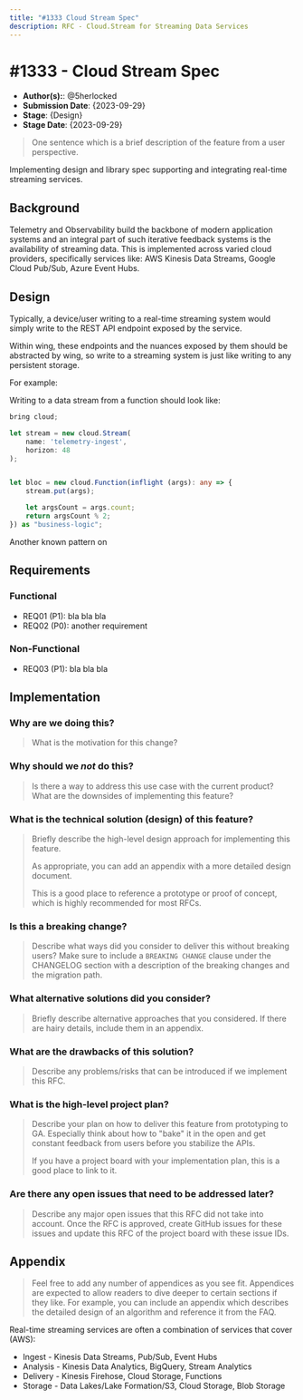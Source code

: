```yaml
---
title: "#1333 Cloud Stream Spec"
description: RFC - Cloud.Stream for Streaming Data Services
---
```


# #1333 - Cloud Stream Spec

- **Author(s):**: @5herlocked
- **Submission Date**: {2023-09-29}
- **Stage**: {Design}
- **Stage Date**: {2023-09-29}

> One sentence which is a brief description of the feature from a user perspective.

Implementing design and library spec supporting and integrating real-time streaming services.

<!--
    This RFCs have 3 sections: Requirements -> Design -> Implementation. We intentionally start with *Design* since it
    is a great way to introduice the feature to readers.
-->

## Background

Telemetry and Observability build the backbone of modern application systems and an integral part of such iterative feedback systems is the availability of streaming data. This is implemented across varied cloud providers, specifically services like: AWS Kinesis Data Streams, Google Cloud Pub/Sub, Azure Event Hubs.

## Design

Typically, a device/user writing to a real-time streaming system would simply write to the REST API endpoint exposed by the service.

Within wing, these endpoints and the nuances exposed by them should be abstracted by wing, so write to a streaming system is just like writing to any persistent storage.

For example:

Writing to a data stream from a function should look like:
```ts
bring cloud;

let stream = new cloud.Stream(
    name: 'telemetry-ingest',
    horizon: 48
);


let bloc = new cloud.Function(inflight (args): any => {
    stream.put(args);

    let argsCount = args.count;
    return argsCount % 2;
}) as "business-logic";
```

Another known pattern on 

<!--
    This section works backwards from an the end user. It is written as one or more "artifacts from the future" such as the getting started documentation (readme), user interface wireframes (or link to them), press release, changelog entry, etc.
-->

## Requirements

<!--
    This section is a "shopping list" of requirements for this feature.

    We try to start by identifying the use cases that are expected to be addressed by this RFC.
    Ideally they should not inform the design or implementation but rather state the problems/pains/results
    that our users expect to achieve with this RFC.

    The requirements are the "contract" of the feature you're developing - "what does it do?" (as opposed to "how does it do it" - the implementation). The requirements usually specify use cases as well as edge case scenarios and the desired behavior of the software described.

    NOTES:
    * It is highly recommended to split functional and non-functional requirements.
    * Requirements should be prioritized P0 (must), P1 (nice to have) or P2 (future).
    * It is also recommended to give requirements an identifier that will make them easier to reference later.
-->

### Functional

- REQ01 (P1): bla bla bla
- REQ02 (P0): another requirement

### Non-Functional

- REQ03 (P1): bla bla bla

## Implementation

<!--
    This section has a list of topics related to the implementation. We have some examples/ideas for topics below. Feel free to add as needed

    The goal of this section is to help decide if this RFC should be implemented.
    It should include answers to questions that the team is likely ask.
    Contrary to the rest of the RFC, answers should be written "from the present" and likely
    discuss approach, implementation plans, alternative considered and other considerations that will
    help decide if this RFC should be implemented.
-->

### Why are we doing this?

> What is the motivation for this change?

### Why should we _not_ do this?

> Is there a way to address this use case with the current product? What are the downsides of implementing this feature?

### What is the technical solution (design) of this feature?

> Briefly describe the high-level design approach for implementing this feature.
>
> As appropriate, you can add an appendix with a more detailed design document.
>
> This is a good place to reference a prototype or proof of concept, which is highly recommended for most RFCs.

### Is this a breaking change?

> Describe what ways did you consider to deliver this without breaking users? Make sure to include a `BREAKING CHANGE` clause under the CHANGELOG section with a description of the breaking changes and the migration path.

### What alternative solutions did you consider?

> Briefly describe alternative approaches that you considered. If there are hairy details, include them in an appendix.

### What are the drawbacks of this solution?

> Describe any problems/risks that can be introduced if we implement this RFC.

### What is the high-level project plan?

> Describe your plan on how to deliver this feature from prototyping to GA. Especially think about how to "bake" it in the open and get constant feedback from users before you stabilize the APIs.
>
> If you have a project board with your implementation plan, this is a good place to link to it.

### Are there any open issues that need to be addressed later?

> Describe any major open issues that this RFC did not take into account. Once the RFC is approved, create GitHub issues for these issues and update this RFC of the project board with these issue IDs.

## Appendix

> Feel free to add any number of appendices as you see fit. Appendices are expected to allow readers to dive deeper to certain sections if they like. For example, you can include an appendix which describes the detailed design of an algorithm and reference it from the FAQ.

Real-time streaming services are often a combination of services that cover (AWS):
* Ingest - Kinesis Data Streams, Pub/Sub, Event Hubs
* Analysis - Kinesis Data Analytics, BigQuery, Stream Analytics
* Delivery - Kinesis Firehose, Cloud Storage, Functions 
* Storage - Data Lakes/Lake Formation/S3, Cloud Storage, Blob Storage